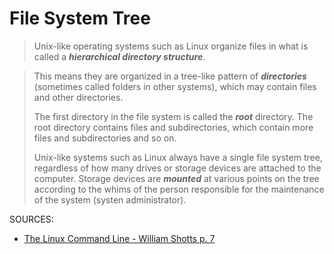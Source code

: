# File System Tree

> Unix-like operating systems such as Linux organize files in what is called a ***hierarchical directory structure***. 

> This means they are organized in a tree-like pattern of ***directories*** (sometimes called folders in other systems), which may contain files and other directories.
>
> The first directory in the file system is called the ***root*** directory. The root directory contains files and subdirectories, which contain more files and subdirectories and so on.
>
> Unix-like systems such as Linux always have a single file system tree, regardless of how many drives or storage devices are attached to the computer. Storage devices are ***mounted*** at various points on the tree according to the whims of the person responsible for the maintenance of the system (systen administrator).

SOURCES:
* [The Linux Command Line - William Shotts p. 7](https://linuxcommand.org/tlcl.php)